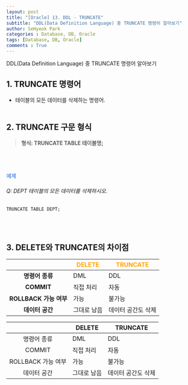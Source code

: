 ```yaml
---
layout: post
title: "[Oracle] 13. DDL - TRUNCATE"
subtitle: "DDL(Data Definition Language) 중 TRUNCATE 명령어 알아보기"
author: SeHyeok Park
categories : Database, DB, Oracle
tags: [Database, DB, Oracle]
comments : True
---
```

<div id='preview' class='display-none'>
DDL(Data Definition Language) 중 TRUNCATE 명령어 알아보기
</div>

## 1. TRUNCATE 명령어 
- 테이블의 모든 데이터를 삭제하는 명령어.
<br><br>

## 2. TRUNCATE 구문 형식
> <b>형식: TRUNCATE TABLE 테이블명;</b>

<br><br>

#### <span style="color:cornflowerblue">예제</span>
###### Q: DEPT 테이블의 모든 데이터를 삭제하시오.
```
TRUNCATE TABLE DEPT;
```
<br><br>

## 3. DELETE와 TRUNCATE의 차이점
||<span style="color:orange">DELETE</span>|<span style="color:orange">TRUNCATE</span>|
|:---:|------|--------|
|<b>명령어 종류</b>|DML|DDL|
|<b>COMMIT</b>|직접 처리|자동|
|<b>ROLLBACK 가능 여부</b>|가능|불가능|
|<b>데이터 공간</b>|그대로 남음|데이터 공간도 삭제|

||DELETE|TRUNCATE|
|:---:|------|--------|
|명령어 종류|DML|DDL|
|COMMIT|직접 처리|자동|
|ROLLBACK 가능 여부|가능|불가능|
|데이터 공간|그대로 남음|데이터 공간도 삭제|